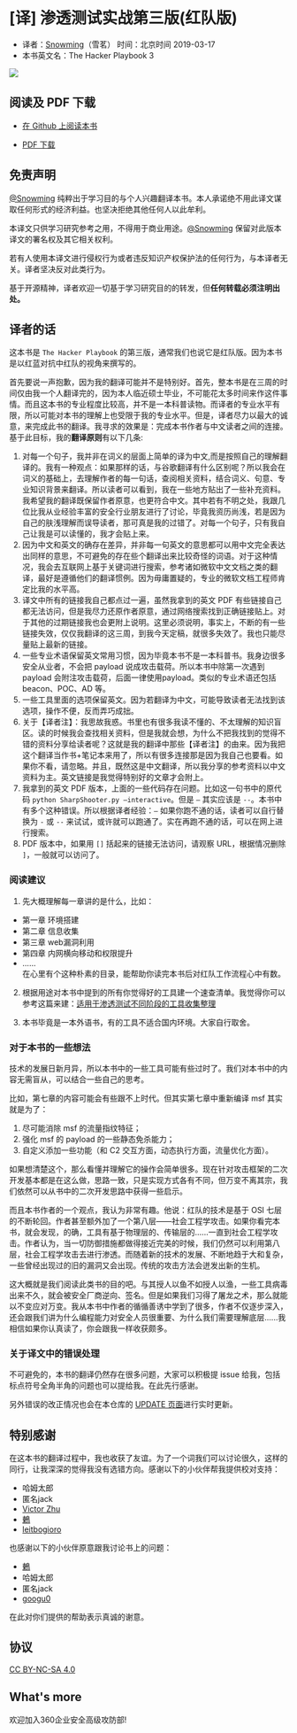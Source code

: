 # [译] 渗透测试实战第三版(红队版)

- 译者：[Snowming](https://github.com/Snowming04)（雪茗）  时间：北京时间 2019-03-17
- 本书英文名：The Hacker Playbook 3

![](cover.jpg)


## 阅读及 PDF 下载
- [在 Github 上阅读本书](https://github.com/Snowming04/The-Hacker-Playbook-3-Translation/blob/master/SUMMARY.md)

- [PDF 下载](https://github.com/Snowming04/The-Hacker-Playbook-3-Translation/blob/master/PDF/%5B%E8%AF%91%5D%20%E6%B8%97%E9%80%8F%E6%B5%8B%E8%AF%95%E5%AE%9E%E6%88%98%E7%AC%AC%E4%B8%89%E7%89%88(%E7%BA%A2%E9%98%9F%E7%89%88).pdf)

## 免责声明
[@Snowming](https://github.com/Snowming04) 纯粹出于学习目的与个人兴趣翻译本书。本人承诺绝不用此译文谋取任何形式的经济利益。也坚决拒绝其他任何人以此牟利。

本译文只供学习研究参考之用，不得用于商业用途。[@Snowming](https://github.com/Snowming04) 保留对此版本译文的署名权及其它相关权利。

若有人使用本译文进行侵权行为或者违反知识产权保护法的任何行为，与本译者无关。译者坚决反对此类行为。

基于开源精神，译者欢迎一切基于学习研究目的的转发，但**任何转载必须注明出处。**

## 译者的话
这本书是 `The Hacker Playbook` 的第三版，通常我们也说它是红队版。因为本书是以红蓝对抗中红队的视角来撰写的。

首先要说一声抱歉，因为我的翻译可能并不是特别好。首先，整本书是在三周的时间仅由我一个人翻译完的，因为本人临近硕士毕业，不可能花太多时间来作这件事情。而且这本书的专业程度比较高，并不是一本科普读物。而译者的专业水平有限，所以可能对本书的理解上也受限于我的专业水平。但是，译者尽力以最大的诚意，来完成此书的翻译。我寻求的效果是：完成本书作者与中文读者之间的连接。基于此目标，我的**翻译原则**有以下几条:
1. 对每一个句子，我并非在词义的层面上简单的译为中文,而是按照自己的理解翻译的。我有一种观点：如果那样的话，与谷歌翻译有什么区别呢？所以我会在词义的基础上，去理解作者的每一句话，查阅相关资料，结合词义、句意、专业知识背景来翻译。所以读者可以看到，我在一些地方贴出了一些补充资料。我希望我的翻译既保留作者原意，也更符合中文。其中若有不明之处，我跟几位比我从业经验丰富的安全行业朋友进行了讨论，毕竟我资历尚浅，若是因为自己的肤浅理解而误导读者，那可真是我的过错了。对每一个句子，只有我自己让我是可以读懂的，我才会贴上来。
2. 因为中文和英文的确存在差异，并非每一句英文的意思都可以用中文完全表达出同样的意思，不可避免的存在些个翻译出来比较奇怪的词语。对于这种情况，我会去互联网上基于关键词进行搜索，参考诸如微软中文文档之类的翻译，最好是遵循他们的翻译惯例。因为毋庸置疑的，专业的微软文档工程师肯定比我的水平高。
3. 译文中所有的链接我自己都点过一遍，虽然我拿到的英文 PDF 有些链接自己都无法访问，但是我尽力还原作者原意，通过网络搜索找到正确链接贴上。对于其他的过期链接我也会更附上说明。这里必须说明，事实上，不断的有一些链接失效，仅仅我翻译的这三周，到我今天定稿，就很多失效了。我也只能尽量贴上最新的链接。
4. 一些专业术语保留英文常用习惯，因为毕竟本书不是一本科普书。我身边很多安全从业者，不会把 payload 说成攻击载荷。所以本书中除第一次遇到 payload 会附注攻击载荷，后面一律使用payload。类似的专业术语还包括 beacon、POC、AD 等。
5. 一些工具里面的选项保留英文。因为若翻译为中文，可能导致读者无法找到该选项，操作不便，反而弄巧成拙。
6. 关于【译者注】：我思故我惑。书里也有很多我读不懂的、不太理解的知识盲区。读的时候我会查找相关资料，但是我就会想，为什么不把我找到的觉得不错的资料分享给读者呢？这就是我的翻译中那些【译者注】的由来。因为我把这个翻译当作书+笔记本来用了，所以有很多连接那是因为我自己也要看。如果你不看，请忽略。并且，既然这是中文翻译，所以我分享的参考资料以中文资料为主。英文链接是我觉得特别好的文章才会附上。
7. 我拿到的英文 PDF 版本，上面的一些代码存在问题。比如这一句书中的原代码 `python SharpShooter.py —interactive`。但是 `—` 其实应该是 `--`。本书中有多个这种错误。所以根据译者经验：`—` 如果你跑不通的话，读者可以自行替换为 `-` 或 `--` 来试试，或许就可以跑通了。实在再跑不通的话，可以在网上进行搜索。
8. PDF 版本中，如果用 `[]` 括起来的链接无法访问，请观察 URL，根据情况删除 `]`，一般就可以访问了。

### 阅读建议
1. 先大概理解每一章讲的是什么，比如：
  - 第一章 环境搭建
  - 第二章 信息收集
  - 第三章 web漏洞利用
  - 第四章 内网横向移动和权限提升
  - ......<br>
在心里有个这种朴素的目录，能帮助你读完本书后对红队工作流程心中有数。

2. 根据用途对本书中提到的所有你觉得好的工具建一个速查清单。我觉得你可以参考这篇来建：[适用于渗透测试不同阶段的工具收集整理](https://www.cnblogs.com/zengming/p/10309015.html)

3. 本书毕竟是一本外语书，有的工具不适合国内环境。大家自行取舍。

### 对于本书的一些想法
技术的发展日新月异，所以本书中的一些工具可能有些过时了。我们对本书中的内容无需盲从，可以结合一些自己的思考。

比如，第七章的内容可能会有些跟不上时代。但其实第七章中重新编译 msf 其实就是为了：
 1. 尽可能消除 msf 的流量指纹特征；
 2. 强化 msf 的 payload 的一些静态免杀能力； 
 3. 自定义添加一些功能（和 C2 交互方面，动态执行方面，流量优化方面）。
 
如果想清楚这个，那么看懂并理解它的操作会简单很多。现在针对攻击框架的二次开发基本都是在这么做，思路一致，只是实现方式各有不同，但万变不离其宗，我们依然可以从书中的二次开发思路中获得一些启示。

而且本书作者的一个观点，我认为非常有趣。他说：红队的技术是基于 OSI 七层的不断轮回。作者甚至额外加了一个第八层——社会工程学攻击。如果你看完本书，就会发现，的确，工具有基于物理层的、传输层的......一直到社会工程学攻击。作者认为，当一切防御措施都做得接近完美的时候，我们仍然可以利用第八层，社会工程学攻击去进行渗透。而随着新的技术的发展、不断地趋于大和复杂，一些曾经出现过的旧的漏洞又会出现。传统的攻击方法会迸发出新的生机。

这大概就是我们阅读此类书的目的吧。与其授人以鱼不如授人以渔，一些工具病毒出来不久，就会被安全厂商逆向、签名。但是如果我们习得了屠龙之术，那么就能以不变应对万变。我从本书中作者的循循善诱中学到了很多，作者不仅逐步深入，还会跟我们讲为什么编程能力对安全人员很重要、为什么我们需要理解底层......我相信如果你认真读了，你会跟我一样收获颇多。

### 关于译文中的错误处理
不可避免的，本书的翻译仍然存在很多问题，大家可以积极提 issue 给我，包括标点符号全角半角的问题也可以提给我。在此先行感谢。

另外错误的改正情况也会在本仓库的 [UPDATE 页面](UPDATE.md)进行实时更新。

## 特别感谢
在这本书的翻译过程中，我也收获了友谊。为了一个词我们可以讨论很久，这样的同行，让我深深的觉得我没有选错方向。感谢以下的小伙伴帮我提供校对支持：
* 哈姆太郎 
* 匿名jack
* [Victor Zhu](https://zhuzhuuu.com/)
* [鶇](http://wp.blkstone.me)
* [leitbogioro](https://github.com/leitbogioro/)

也感谢以下的小伙伴原意跟我讨论书上的问题：
* [鶇](http://wp.blkstone.me)
* 哈姆太郎
* 匿名jack
* [googu0](https://github.com/googu0)

在此对你们提供的帮助表示真诚的谢意。

## 协议
[CC BY-NC-SA 4.0](http://creativecommons.org/licenses/by-nc-sa/4.0/)

## What's more
欢迎加入360企业安全高级攻防部!

